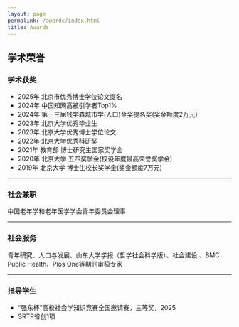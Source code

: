 ```yaml
---
layout: page
permalink: /awards/index.html
title: Awards
---
```


## **学术荣誉**
### 学术获奖
- 2025年 北京市优秀博士学位论文提名
- 2024年 中国知网高被引学者Top1%
- 2024年 第十三届钱学森城市学(人口)金奖提名奖(奖金额度2万元)
- 2023年 北京大学优秀毕业生
- 2023年 北京大学优秀博士学位论文
- 2022年 北京大学优秀科研奖
- 2021年 教育部 博士研究生国家奖学金
- 2020年 北京大学 五四奖学金(校设年度最高荣誉奖学金) 
- 2019年 北京大学 博士生校长奖学金(奖金额度7万元)

---

### 社会兼职

中国老年学和老年医学学会青年委员会理事

---

### 社会服务

青年研究、人口与发展、山东大学学报（哲学社会科学版）、社会建设 、BMC Public Health、Plos One等期刊审稿专家

---
### 指导学生
- “强东杯”高校社会学知识竞赛全国邀请赛，三等奖，2025
-  SRTP省创1项 
